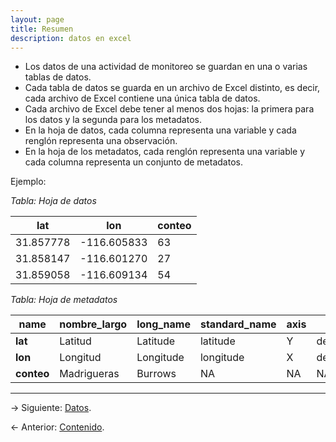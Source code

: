 ```yaml
---
layout: page
title: Resumen
description: datos en excel
---
```


- Los datos de una actividad de monitoreo se guardan en una o varias tablas de datos.
- Cada tabla de datos se guarda en un archivo de Excel distinto, es decir, cada archivo de Excel contiene una única tabla de datos.
- Cada archivo de Excel debe tener al menos dos hojas: la primera para los datos y la segunda para los metadatos.
- En la hoja de datos, cada columna representa una variable y cada renglón representa una observación.
- En la hoja de los metadatos, cada renglón representa una variable y cada columna representa un conjunto de metadatos.

Ejemplo:

_Tabla: Hoja de datos_

**lat**   | **lon**     | **conteo**
----------|-------------|-----------
31.857778 | -116.605833 | 63
31.858147 | -116.601270 | 27
31.859058 | -116.609134 | 54


_Tabla: Hoja de metadatos_

**name**   | **nombre_largo** | **long_name** | **standard_name** | **axis** | **units**     | **titulo**                                             | **title**
-----------|------------------|---------------|-------------------|----------|---------------|--------------------------------------------------------|------------------------------------
**lat**    | Latitud          | Latitude      | latitude          | Y        | degree_north  | NA                                                     | NA
**lon**    | Longitud         | Longitude     | longitude         | X        | degree_west   | NA                                                     | NA
**conteo** | Madrigueras      | Burrows       | NA                | NA       | NA            | NA                                                     | NA

---

&rarr; Siguiente: [Datos](datos.html).

&larr; Anterior: [Contenido](index.html).
